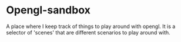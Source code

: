 # Opengl-sandbox
A place where I keep track of things to play around with opengl. 
It is a selector of 'scenes' that are different scenarios to play around with.
